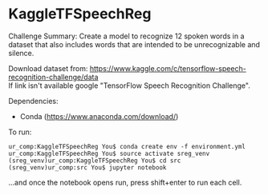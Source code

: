# KaggleTFSpeechReg

Challenge Summary: 
Create a model to recognize 12 spoken words in a dataset that also includes words that are intended to be unrecognizable and silence. 

Download dataset from: https://www.kaggle.com/c/tensorflow-speech-recognition-challenge/data  
If link isn't available google "TensorFlow Speech Recognition Challenge".

Dependencies:
- Conda (https://www.anaconda.com/download/)

To run:
```console
ur_comp:KaggleTFSpeechReg You$ conda create env -f environment.yml
ur_comp:KaggleTFSpeechReg You$ source activate sreg_venv
(sreg_venv)ur_comp:KaggleTFSpeechReg You$ cd src
(sreg_venv)ur_comp:src You$ jupyter notebook
```

...and once the notebook opens run, press shift+enter to run each cell.

